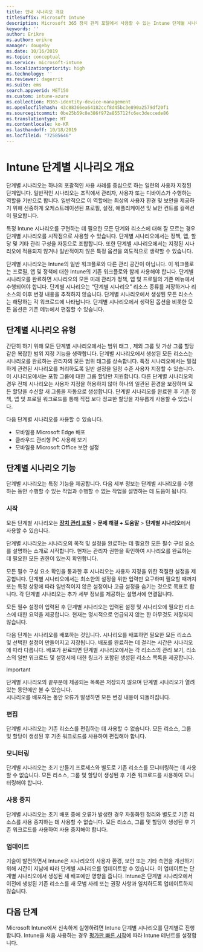 ```yaml
---
title: 안내 시나리오 개요
titleSuffix: Microsoft Intune
description: Microsoft 365 장치 관리 포털에서 사용할 수 있는 Intune 단계별 시나리오에 대해 알아봅니다.
keywords: ''
author: Erikre
ms.author: erikre
manager: dougeby
ms.date: 10/16/2019
ms.topic: conceptual
ms.service: microsoft-intune
ms.localizationpriority: high
ms.technology: ''
ms.reviewer: dagerrit
ms.suite: ems
search.appverid: MET150
ms.custom: intune-azure
ms.collection: M365-identity-device-management
ms.openlocfilehash: 43c88366ea64182ccf8d45bc3e890a2579df20f1
ms.sourcegitcommit: 0be25b59c8e386f972a855712fc6ec3deccede86
ms.translationtype: HT
ms.contentlocale: ko-KR
ms.lasthandoff: 10/18/2019
ms.locfileid: "72585646"
---
```

# <a name="intune-guided-scenarios-overview"></a>Intune 단계별 시나리오 개요 

단계별 시나리오는 하나의 포괄적인 사용 사례를 중심으로 하는 일련의 사용자 지정된 단계입니다. 일반적인 시나리오는 조직에서 관리자, 사용자 또는 디바이스가 수행하는 역할을 기반으로 합니다. 일반적으로 이 역할에는 최상의 사용자 환경 및 보안을 제공하기 위해 신중하게 오케스트레이션된 프로필, 설정, 애플리케이션 및 보안 컨트롤 컬렉션이 필요합니다.    

특정 Intune 시나리오를 구현하는 데 필요한 모든 단계와 리소스에 대해 잘 모르는 경우 단계별 시나리오를 시작점으로 사용할 수 있습니다. 단계별 시나리오에서는 정책, 앱, 할당 및 기타 관리 구성을 자동으로 조합합니다. 또한 단계별 시나리오에서는 지정된 시나리오에 적용되지 않거나 일반적이지 않은 특정 옵션을 의도적으로 생략할 수 있습니다. 

단계별 시나리오는 Intune의 일반 워크플로와 다른 관리 공간이 아닙니다. 이 워크플로는 프로필, 앱 및 정책에 대한 Intune의 기존 워크플로와 함께 사용해야 합니다. 단계별 시나리오를 완료하면 시나리오의 모든 미래 관리가 정책, 앱 및 프로필의 기존 메뉴에서 수행되어야 합니다. 단계별 시나리오는 “단계별 시나리오” 리소스 종류를 저장하거나 리소스의 이후 변경 내용을 추적하지 않습니다. 단계별 시나리오에서 생성된 모든 리소스는 해당하는 각 워크로드에 나타납니다. 단계별 시나리오에서 생략된 옵션을 비롯한 모든 옵션은 기존 메뉴에서 편집할 수 있습니다.  

## <a name="types-of-guided-scenarios"></a>단계별 시나리오 유형 

간단히 하기 위해 모든 단계별 시나리오에서는 범위 태그 <link>, 제외 그룹 및 가상 그룹 할당 <link> 같은 복잡한 범위 지정 기능을 생략합니다. 단계별 시나리오에서 생성된 모든 리소스는 시나리오를 완료하는 관리자의 모든 범위 태그를 상속합니다. 특정 시나리오에서는 밀접하게 관련된 시나리오를 처리하도록 일반 설정을 일정 수준 사용자 지정할 수 있습니다. 이 시나리오에서는 포함 그룹에 대한 그룹 할당만 지원합니다. 다른 단계별 시나리오의 경우 전체 시나리오는 사용자 지정을 허용하지 않아 하나의 일관된 환경을 보장하며 모든 할당을 수신할 새 그룹을 자동으로 생성합니다. 단계별 시나리오를 완료한 후 기존 정책, 앱 및 프로필 워크로드를 통해 직접 보다 정교한 할당을 자유롭게 사용할 수 있습니다.  

다음 단계별 시나리오를 사용할 수 있습니다. 
- 모바일용 Microsoft Edge 배포 
- 클라우드 관리형 PC 사용해 보기
- 모바일용 Microsoft Office 보안 설정 

## <a name="guided-scenario-functionality"></a>단계별 시나리오 기능 

단계별 시나리오는 특정 기능을 제공합니다. 다음 세부 정보는 단계별 시나리오를 수행하는 동안 수행할 수 있는 작업과 수행할 수 없는 작업을 설명하는 데 도움이 됩니다.

### <a name="launching"></a>시작  

모든 단계별 시나리오는 **[장치 관리 포털](https://devicemanagement.microsoft.com)**  > **문제 해결 + 도움말** > **단계별 시나리오**에서 사용할 수 있습니다. 

단계별 시나리오는 시나리오의 목적 및 설정을 완료하는 데 필요한 모든 필수 구성 요소를 설명하는 소개로 시작합니다. 현재는 관리자 권한을 확인하여 시나리오를 완료하는 데 필요한 모든 권한이 있는지 확인합니다.  

모든 필수 구성 요소 확인을 통과한 후 시나리오는 사용자 지정을 위한 적절한 설정을 제공합니다. 단계별 시나리오에서는 최소한의 설정을 위한 입력만 요구하며 필요할 때까지 또는 특정 상황에 따라 일반적이지 않은 설정이나 고급 설정을 숨기는 것으로 목표로 합니다. 각 단계별 시나리오는 추가 세부 정보를 제공하는 설명서에 연결됩니다. 

모든 필수 설정이 입력된 후 단계별 시나리오는 입력된 설정 및 시나리오에 필요한 리소스에 대한 요약을 제공합니다. 현재는 명시적으로 언급되지 않는 한 아무것도 저장되지 않습니다.

다음 단계는 시나리오를 배포하는 것입니다. 시나리오를 배포하면 필요한 모든 리소스 및 선택한 설정이 만들어지고 저장됩니다. 배포를 완료하는 데 걸리는 시간은 시나리오에 따라 다릅니다. 배포가 완료되면 단계별 시나리오에서는 각 리소스의 관리 보기, 리소스의 일반 워크로드 및 설명서에 대한 링크가 포함된 생성된 리소스 목록을 제공합니다. 

> [!IMPORTANT]
> 단계별 시나리오의 끝부분에 제공되는 목록은 저장되지 않으며 단계별 시나리오가 열려 있는 동안에만 볼 수 있습니다.  
시나리오를 배포하는 동안 오류가 발생하면 모든 변경 내용이 되돌려집니다. 

### <a name="editing"></a>편집 

단계별 시나리오는 기존 리소스를 편집하는 데 사용할 수 없습니다. 모든 리소스, 그룹 및 할당이 생성된 후 기존 워크로드를 사용하여 편집해야 합니다.

### <a name="monitoring"></a>모니터링 

단계별 시나리오는 초기 만들기 프로세스와 별도로 기존 리소스를 모니터링하는 데 사용할 수 없습니다. 모든 리소스, 그룹 및 할당이 생성된 후 기존 워크로드를 사용하여 모니터링해야 합니다. 

### <a name="retiring"></a>사용 중지 

단계별 시나리오는 초기 배포 중에 오류가 발생한 경우 자동화된 정리와 별도로 기존 리소스를 사용 중지하는 데 사용할 수 없습니다. 모든 리소스, 그룹 및 할당이 생성된 후 기존 워크로드를 사용하여 사용 중지해야 합니다. 

### <a name="updating"></a>업데이트

기술이 발전하면서 Intune은 시나리오의 사용자 환경, 보안 또는 기타 측면을 개선하기 위해 시간이 지남에 따라 단계별 시나리오를 업데이트할 수 있습니다. 이 업데이트는 단계별 시나리오에서 생성된 새 배포에만 영향을 줍니다. Intune은 단계별 시나리오에서 이전에 생성된 기존 리소스를 새 모범 사례 또는 권장 사항과 일치하도록 업데이트하지 않습니다.  

## <a name="next-steps"></a>다음 단계

Microsoft Intune에서 신속하게 실행하려면 Intune 단계별 시나리오를 단계별로 진행합니다. Intune을 처음 사용하는 경우 [평가판 빠른 시작](free-trial-sign-up.md)에 따라 Intune 테넌트를 설정합니다.